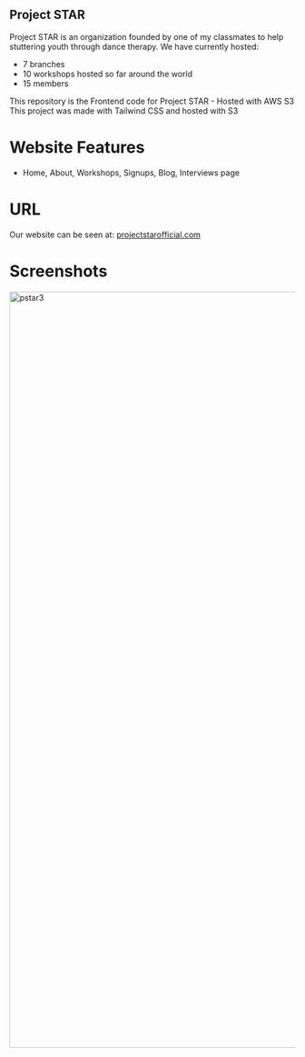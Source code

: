 ## Project STAR
Project STAR is an organization founded by one of my classmates to help stuttering youth through dance therapy.
We have currently hosted:
* 7 branches
* 10 workshops hosted so far around the world
* 15 members

This repository is the Frontend code for Project STAR - Hosted with AWS S3
This project was made with Tailwind CSS and hosted with S3

# Website Features
* Home, About, Workshops, Signups, Blog, Interviews page

# URL
Our website can be seen at:
<a href="projectstarofficial.com">projectstarofficial.com</a>

# Screenshots
<img width="1331" alt="pstar3" src="https://github.com/Andrewzekid/Project_STAR_frontend/assets/79450923/94485390-9994-4d3d-9257-50bfd4140fcb">
